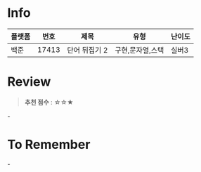 # Info
|플랫폼|번호|제목|유형|난이도|
|----|----|----|----|----|
|백준|17413|단어 뒤집기 2|구현,문자열,스택|실버3|

# Review
> **추천 점수** : ☆☆★

\-

# To Remember
\-